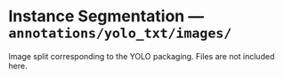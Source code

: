 # Instance Segmentation — `annotations/yolo_txt/images/`

Image split corresponding to the YOLO packaging. Files are not included here.
